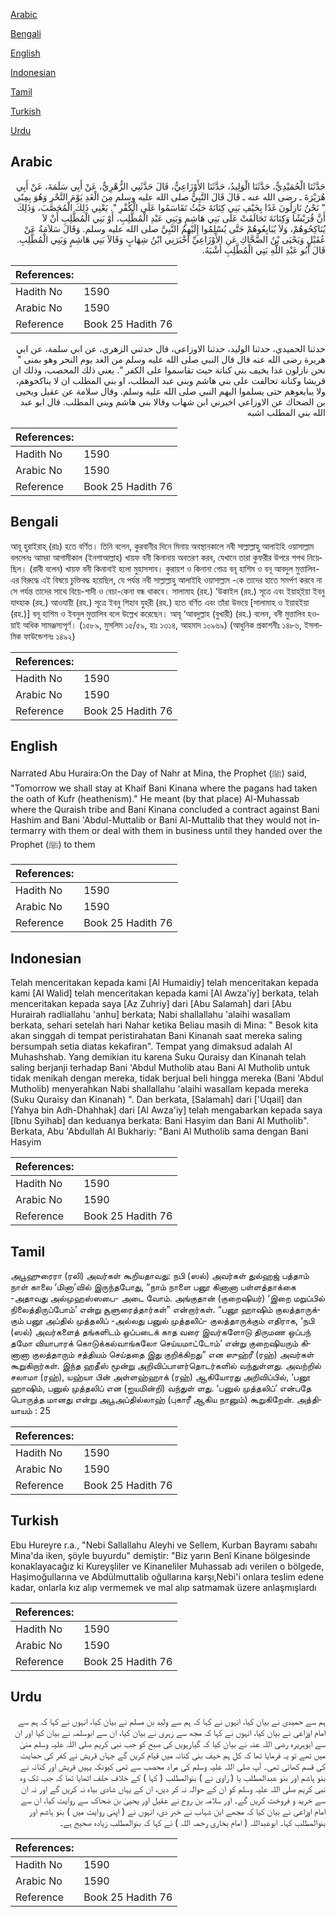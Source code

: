 [Arabic](#arabic)

[Bengali](#bengali)

[English](#english)

[Indonesian](#indonesian)

[Tamil](#tamil)

[Turkish](#turkish)

[Urdu](#urdu)

## Arabic


<div dir="rtl" lang="ar" style={{fontSize:'larger',backgroundColor:'#f8f9fa',padding:20}}>
حَدَّثَنَا الْحُمَيْدِيُّ، حَدَّثَنَا الْوَلِيدُ، حَدَّثَنَا الأَوْزَاعِيُّ، قَالَ حَدَّثَنِي الزُّهْرِيُّ، عَنْ أَبِي سَلَمَةَ، عَنْ أَبِي هُرَيْرَةَ ـ رضى الله عنه ـ قَالَ قَالَ النَّبِيُّ صلى الله عليه وسلم مِنَ الْغَدِ يَوْمَ النَّحْرِ وَهُوَ بِمِنًى ‏ "‏ نَحْنُ نَازِلُونَ غَدًا بِخَيْفِ بَنِي كِنَانَةَ حَيْثُ تَقَاسَمُوا عَلَى الْكُفْرِ ‏"‏‏.‏ يَعْنِي ذَلِكَ الْمُحَصَّبَ، وَذَلِكَ أَنَّ قُرَيْشًا وَكِنَانَةَ تَحَالَفَتْ عَلَى بَنِي هَاشِمٍ وَبَنِي عَبْدِ الْمُطَّلِبِ، أَوْ بَنِي الْمُطَّلِبِ أَنْ لاَ يُنَاكِحُوهُمْ، وَلاَ يُبَايِعُوهُمْ حَتَّى يُسْلِمُوا إِلَيْهِمُ النَّبِيَّ صلى الله عليه وسلم‏.‏ وَقَالَ سَلاَمَةُ عَنْ عُقَيْلٍ وَيَحْيَى بْنُ الضَّحَّاكِ عَنِ الأَوْزَاعِيِّ أَخْبَرَنِي ابْنُ شِهَابٍ وَقَالاَ بَنِي هَاشِمٍ وَبَنِي الْمُطَّلِبِ‏.‏ قَالَ أَبُو عَبْدِ اللَّهِ بَنِي الْمُطَّلِبِ أَشْبَهُ‏.‏
</div>
<div style={{backgroundColor:'#f8f9fa',padding:20, marginBottom: 10}}><table> <thead> <tr> <th>References:</th> <th></th> </tr> </thead> <tbody><tr><td>Hadith No</td><td>1590</td></tr><tr><td>Arabic No</td><td>1590</td></tr><tr><td>Reference</td><td>Book 25 Hadith 76</td></tr></tbody></table></div>


<div dir="rtl" lang="ar" style={{fontSize:'larger',backgroundColor:'#f8f9fa',padding:20}}>
حدثنا الحميدي، حدثنا الوليد، حدثنا الاوزاعي، قال حدثني الزهري، عن ابي سلمة، عن ابي هريرة رضى الله عنه قال قال النبي صلى الله عليه وسلم من الغد يوم النحر وهو بمنى " نحن نازلون غدا بخيف بني كنانة حيث تقاسموا على الكفر ". يعني ذلك المحصب، وذلك ان قريشا وكنانة تحالفت على بني هاشم وبني عبد المطلب، او بني المطلب ان لا يناكحوهم، ولا يبايعوهم حتى يسلموا اليهم النبي صلى الله عليه وسلم. وقال سلامة عن عقيل ويحيى بن الضحاك عن الاوزاعي اخبرني ابن شهاب وقالا بني هاشم وبني المطلب. قال ابو عبد الله بني المطلب اشبه
</div>
<div style={{backgroundColor:'#f8f9fa',padding:20, marginBottom: 10}}><table> <thead> <tr> <th>References:</th> <th></th> </tr> </thead> <tbody><tr><td>Hadith No</td><td>1590</td></tr><tr><td>Arabic No</td><td>1590</td></tr><tr><td>Reference</td><td>Book 25 Hadith 76</td></tr></tbody></table></div>

## Bengali


<div dir="ltr" lang="bn" style={{fontSize:'larger',backgroundColor:'#f8f9fa',padding:20}}>
আবূ হুরাইরাহ্ (রাঃ) হতে বর্ণিত। তিনি বলেন, কুরবানীর দিনে মিনায় অবস্থানকালে নবী সাল্লাল্লাহু আলাইহি ওয়াসাল্লাম বললেনঃ আমরা আগামীকাল (ইনশাআল্লাহ) খায়ফ বনী কিনানায় অবতরণ করব, যেখানে তারা কুফরীর উপরে শপথ নিয়েছিল। (রাবী বলেন) খায়ফ বনী কিনানাই হলো মুহাসসাব। কুরায়শ ও কিনানা গোত্র বনূ হাশিম ও বনূ আবদুল মুত্তালিব-এর বিরুদ্ধে এই বিষয়ে চুক্তিবদ্ধ হয়েছিল, যে পর্যন্ত নবী সাল্লাল্লাহু আলাইহি ওয়াসাল্লাম -কে তাদের হাতে সমর্পণ করবে না সে পর্যন্ত তাদের সাথে বিয়ে-শাদী ও বেচা-কেনা বন্ধ থাকবে। সালামাহ (রহ.) ‘উকাইল (রহ.) সূত্রে এবং ইয়াহ্ইয়া ইবনু যাহ্হাক (রহ.) আওযায়ী (রহ.) সূত্রে ইবনু শিহাব যুহরী (রহ.) হতে বর্ণিত এবং তাঁরা উভয়ে [সালামাহ ও ইয়াহইয়া (রহ.)] বনূ হাশিম ও ইবনুল মুত্তালিব বলে উল্লেখ করেছেন। আবূ ‘আবদুল্লাহ (বুখারী) (রহ.) বলেন, বনী মুত্তালিব হওয়াই অধিক সামঞ্জস্যপূর্ণ। (১৫৮৯, মুসলিম ১৫/৫৯, হাঃ ১৩১৪, আহমাদ ১০৯৬৯) (আধুনিক প্রকাশনীঃ ১৪৮৬, ইসলামিক ফাউন্ডেশনঃ ১৪৯২)
</div>
<div style={{backgroundColor:'#f8f9fa',padding:20, marginBottom: 10}}><table> <thead> <tr> <th>References:</th> <th></th> </tr> </thead> <tbody><tr><td>Hadith No</td><td>1590</td></tr><tr><td>Arabic No</td><td>1590</td></tr><tr><td>Reference</td><td>Book 25 Hadith 76</td></tr></tbody></table></div>

## English


<div dir="ltr" lang="en" style={{fontSize:'larger',backgroundColor:'#f8f9fa',padding:20}}>
Narrated Abu Huraira:On the Day of Nahr at Mina, the Prophet (ﷺ) said, "Tomorrow we shall stay at Khaif Bani Kinana where the pagans had taken the oath of Kufr (heathenism)." He meant (by that place) Al-Muhassab where the Quraish tribe and Bani Kinana concluded a contract against Bani Hashim and Bani 'Abdul-Muttalib or Bani Al-Muttalib that they would not intermarry with them or deal with them in business until they handed over the Prophet (ﷺ) to them
</div>
<div style={{backgroundColor:'#f8f9fa',padding:20, marginBottom: 10}}><table> <thead> <tr> <th>References:</th> <th></th> </tr> </thead> <tbody><tr><td>Hadith No</td><td>1590</td></tr><tr><td>Arabic No</td><td>1590</td></tr><tr><td>Reference</td><td>Book 25 Hadith 76</td></tr></tbody></table></div>

## Indonesian


<div dir="ltr" lang="id" style={{fontSize:'larger',backgroundColor:'#f8f9fa',padding:20}}>
Telah menceritakan kepada kami [Al Humaidiy] telah menceritakan kepada kami [Al Walid] telah menceritakan kepada kami [Al Awza'iy] berkata, telah menceritakan kepada saya [Az Zuhriy] dari [Abu Salamah] dari [Abu Hurairah radliallahu 'anhu] berkata; Nabi shallallahu 'alaihi wasallam berkata, sehari setelah hari Nahar ketika Beliau masih di Mina: " Besok kita akan singgah di tempat peristirahatan Bani Kinanah saat mereka saling bersumpah setia diatas kekafiran". Tempat yang dimaksud adalah Al Muhashshab. Yang demikian itu karena Suku Quraisy dan Kinanah telah saling berjanji terhadap Bani 'Abdul Mutholib atau Bani Al Mutholib untuk tidak menikah dengan mereka, tidak berjual beli hingga mereka (Bani 'Abdul Mutholib) menyerahkan Nabi shallallahu 'alaihi wasallam kepada mereka (Suku Quraisy dan Kinanah) ". Dan berkata, [Salamah] dari ['Uqail] dan [Yahya bin Adh-Dhahhak] dari [Al Awza'iy] telah mengabarkan kepada saya [Ibnu Syihab] dan keduanya berkata: Bani Hasyim dan Bani Al Mutholib". Berkata, Abu 'Abdullah Al Bukhariy: "Bani Al Mutholib sama dengan Bani Hasyim
</div>
<div style={{backgroundColor:'#f8f9fa',padding:20, marginBottom: 10}}><table> <thead> <tr> <th>References:</th> <th></th> </tr> </thead> <tbody><tr><td>Hadith No</td><td>1590</td></tr><tr><td>Arabic No</td><td>1590</td></tr><tr><td>Reference</td><td>Book 25 Hadith 76</td></tr></tbody></table></div>

## Tamil


<div dir="ltr" lang="ta" style={{fontSize:'larger',backgroundColor:'#f8f9fa',padding:20}}>
அபூஹுரைரா (ரலி) அவர்கள் கூறியதாவது: நபி (ஸல்) அவர்கள் துல்ஹஜ் பத்தாம் நாள் காலை ‘மினா’வில் இருந்தபோது, “நாம் நாளை பனூ கினானா பள்ளத்தாக்கை -அதாவது அல்முஹஸ்ஸபை- அடை வோம். அங்குதான் (குறைஷியர்) ‘இறை மறுப்பில் நிலைத்திருப்போம்’ என்று சூளுரைத்தார்கள்” என்றார்கள். “பனூ ஹாஷிம் குலத்தாருக்கும் பனூ அப்தில் முத்தலிப் -அல்லது பனுல் முத்தலிப்- குலத்தாருக்கும் எதிராக, ‘நபி (ஸல்) அவர்களைத் தங்களிடம் ஒப்படைக் காத வரை இவர்களோடு திருமண ஒப்பந் தமோ வியாபாரக் கொடுக்கல்வாங்கலோ செய்யமாட்டோம்’ என்று குறைஷியரும் கினானா குலத்தாரும் சத்தியம் செய்ததை இது குறிக்கிறது” என ஸுஹ்ரீ (ரஹ்) அவர்கள் கூறுகிறார்கள். இந்த ஹதீஸ் மூன்று அறிவிப்பாளர்தொடர்களில் வந்துள்ளது. அவற்றில் சலாமா (ரஹ்), யஹ்யா பின் அள்ளஹ்ஹாக் (ரஹ்) ஆகியோரது அறிவிப்பில், ‘பனூ ஹாஷிம், பனுல் முத்தலிப் என (ஐயமின்றி) வந்துள் ளது. ‘பனுல் முத்தலிப்’ என்பதே பொருத்த மானது என்று அபூஅப்தில்லாஹ் (புகாரீ ஆகிய நானும்) கூறுகிறேன். அத்தியாயம் : 25
</div>
<div style={{backgroundColor:'#f8f9fa',padding:20, marginBottom: 10}}><table> <thead> <tr> <th>References:</th> <th></th> </tr> </thead> <tbody><tr><td>Hadith No</td><td>1590</td></tr><tr><td>Arabic No</td><td>1590</td></tr><tr><td>Reference</td><td>Book 25 Hadith 76</td></tr></tbody></table></div>

## Turkish


<div dir="ltr" lang="tr" style={{fontSize:'larger',backgroundColor:'#f8f9fa',padding:20}}>
Ebu Hureyre r.a., "Nebi Sallallahu Aleyhi ve Sellem, Kurban Bayramı sabahı Mina'da iken, şöyle buyurdu" demiştir: "Biz yarın Benî Kinane bölgesinde konaklayacağız ki Kureyşliler ve Kinaneliler Muhassab adı verilen o bölgede, Haşimoğullarına ve Abdülmuttalib oğullarına karşı,Nebi'i onlara teslim edene kadar, onlarla kız alıp vermemek ve mal alıp satmamak üzere anlaşmışlardı
</div>
<div style={{backgroundColor:'#f8f9fa',padding:20, marginBottom: 10}}><table> <thead> <tr> <th>References:</th> <th></th> </tr> </thead> <tbody><tr><td>Hadith No</td><td>1590</td></tr><tr><td>Arabic No</td><td>1590</td></tr><tr><td>Reference</td><td>Book 25 Hadith 76</td></tr></tbody></table></div>

## Urdu


<div dir="rtl" lang="ur" style={{fontSize:'larger',backgroundColor:'#f8f9fa',padding:20}}>
ہم سے حمیدی نے بیان کیا، انہوں نے کہا کہ ہم سے ولید بن مسلم نے بیان کیا، انہوں نے کہا کہ ہم سے امام اوزاعی نے بیان کیا، انہوں نے کہا کہ مجھ سے زہری نے بیان کیا، ان سے ابوسلمہ نے بیان کیا اور ان سے ابوہریرہ رضی اللہ عنہ نے بیان کیا کہ گیارہویں کی صبح کو جب نبی کریم صلی اللہ علیہ وسلم منیٰ میں تھے تو یہ فرمایا تھا کہ کل ہم خیف بنی کنانہ میں قیام کریں گے جہاں قریش نے کفر کی حمایت کی قسم کھائی تھی۔ آپ صلی اللہ علیہ وسلم کی مراد محصب سے تھی کیونکہ یہیں قریش اور کنانہ نے بنو ہاشم اور بنو عبدالمطلب یا ( راوی نے ) بنوالمطلب ( کہا ) کے خلاف حلف اٹھایا تھا کہ جب تک وہ نبی کریم صلی اللہ علیہ وسلم کو ان کے حوالہ نہ کر دیں، ان کے یہاں شادی بیاہ نہ کریں گے اور نہ ان سے خرید و فروخت کریں گے۔ اور سلامہ بن روح نے عقیل اور یحییٰ بن ضحاک سے روایت کیا، ان سے امام اوزاعی نے بیان کیا کہ مجھے ابن شہاب نے خبر دی، انہوں نے ( اپنی روایت میں ) بنو ہاشم اور بنوالمطلب کہا۔ ابوعبداللہ ( امام بخاری رحمہ اللہ ) نے کہا کہ بنوالمطلب زیادہ صحیح ہے۔
</div>
<div style={{backgroundColor:'#f8f9fa',padding:20, marginBottom: 10}}><table> <thead> <tr> <th>References:</th> <th></th> </tr> </thead> <tbody><tr><td>Hadith No</td><td>1590</td></tr><tr><td>Arabic No</td><td>1590</td></tr><tr><td>Reference</td><td>Book 25 Hadith 76</td></tr></tbody></table></div>